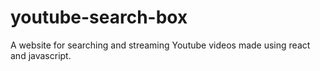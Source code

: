 # youtube-search-box
A website for searching and streaming Youtube videos made using react and javascript.

